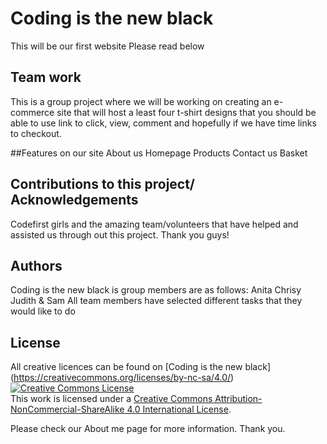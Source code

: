 # Coding is the new black
This will be our first website
Please read below

## Team work
This is a group project where we will be working on creating  an e-commerce site that will
host a least four t-shirt designs that you should be able to use link to click, view, comment and 
hopefully if we have time links to checkout.

##Features on our site
About us
Homepage
Products
Contact us
Basket

## Contributions to this project/ Acknowledgements 
Codefirst girls and the amazing team/volunteers that have helped and assisted us through out this project.
Thank you guys!

## Authors
Coding is the new black is group members are as follows:
Anita
Chrisy
Judith &
Sam
All team members have selected different tasks that they would like to do

## License
All creative licences can be found on
[Coding is the new black]
(https://creativecommons.org/licenses/by-nc-sa/4.0/)
<a rel="license" href="http://creativecommons.org/licenses/by-nc-sa/4.0/"><img alt="Creative Commons License" style="border-width:0" src="https://i.creativecommons.org/l/by-nc-sa/4.0/88x31.png" /></a><br />This work is licensed under a <a rel="license" href="http://creativecommons.org/licenses/by-nc-sa/4.0/">Creative Commons Attribution-NonCommercial-ShareAlike 4.0 International License</a>.

Please check our About me page for more information. Thank you.
